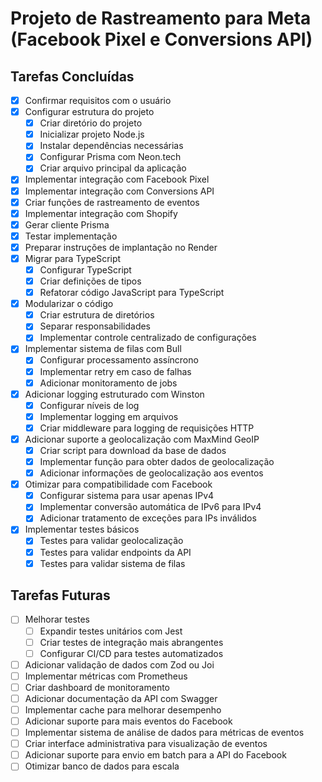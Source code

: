 # Projeto de Rastreamento para Meta (Facebook Pixel e Conversions API)

## Tarefas Concluídas

- [x] Confirmar requisitos com o usuário
- [x] Configurar estrutura do projeto
  - [x] Criar diretório do projeto
  - [x] Inicializar projeto Node.js
  - [x] Instalar dependências necessárias
  - [x] Configurar Prisma com Neon.tech
  - [x] Criar arquivo principal da aplicação
- [x] Implementar integração com Facebook Pixel
- [x] Implementar integração com Conversions API
- [x] Criar funções de rastreamento de eventos
- [x] Implementar integração com Shopify
- [x] Gerar cliente Prisma
- [x] Testar implementação
- [x] Preparar instruções de implantação no Render
- [x] Migrar para TypeScript
  - [x] Configurar TypeScript
  - [x] Criar definições de tipos
  - [x] Refatorar código JavaScript para TypeScript
- [x] Modularizar o código
  - [x] Criar estrutura de diretórios
  - [x] Separar responsabilidades
  - [x] Implementar controle centralizado de configurações
- [x] Implementar sistema de filas com Bull
  - [x] Configurar processamento assíncrono
  - [x] Implementar retry em caso de falhas
  - [x] Adicionar monitoramento de jobs
- [x] Adicionar logging estruturado com Winston
  - [x] Configurar níveis de log
  - [x] Implementar logging em arquivos
  - [x] Criar middleware para logging de requisições HTTP
- [x] Adicionar suporte a geolocalização com MaxMind GeoIP
  - [x] Criar script para download da base de dados
  - [x] Implementar função para obter dados de geolocalização
  - [x] Adicionar informações de geolocalização aos eventos
- [x] Otimizar para compatibilidade com Facebook
  - [x] Configurar sistema para usar apenas IPv4
  - [x] Implementar conversão automática de IPv6 para IPv4
  - [x] Adicionar tratamento de exceções para IPs inválidos
- [x] Implementar testes básicos
  - [x] Testes para validar geolocalização
  - [x] Testes para validar endpoints da API
  - [x] Testes para validar sistema de filas

## Tarefas Futuras

- [ ] Melhorar testes
  - [ ] Expandir testes unitários com Jest
  - [ ] Criar testes de integração mais abrangentes
  - [ ] Configurar CI/CD para testes automatizados
- [ ] Adicionar validação de dados com Zod ou Joi
- [ ] Implementar métricas com Prometheus
- [ ] Criar dashboard de monitoramento
- [ ] Adicionar documentação da API com Swagger
- [ ] Implementar cache para melhorar desempenho
- [ ] Adicionar suporte para mais eventos do Facebook
- [ ] Implementar sistema de análise de dados para métricas de eventos
- [ ] Criar interface administrativa para visualização de eventos
- [ ] Adicionar suporte para envio em batch para a API do Facebook
- [ ] Otimizar banco de dados para escala
